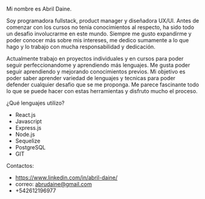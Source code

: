 Mi nombre es Abril Daine.

Soy programadora fullstack, product manager y diseñadora UX/UI.
Antes de comenzar con los cursos no tenía conocimientos al respecto, ha sido todo un desafio involucrarme en este mundo.
Siempre me gusto expandirme y poder conocer más sobre mis intereses, me dedico sumamente a lo que hago y lo trabajo con mucha responsabilidad y dedicación.

Actualmente trabajo en proyectos individuales y en cursos para poder seguir perfeccionandome y aprendiendo más lenguajes. Me gusta poder seguir aprendiendo y mejorando conocimientos previos.
Mi objetivo es poder saber aprender variedad de lenguajes y tecnicas para poder defender cualquier desafio que se me proponga. Me parece fascinante todo lo que se puede hacer con estas herramientas y disfruto mucho el proceso.

¿Qué lenguajes utilizo?
- React.js
- Javascript
- Express.js
- Node.js
- Sequelize
- PostgreSQL
- GIT

Contactos:
- https://www.linkedin.com/in/abril-daine/
- correo: abrudaine@gmail.com
- +542612196977


<!--
**Abrildaine/AbrilDaine** is a ✨ _special_ ✨ repository because its `README.md` (this file) appears on your GitHub profile.

Here are some ideas to get you started:

- 🔭 I’m currently working on ...
- 🌱 I’m currently learning ...
- 👯 I’m looking to collaborate on ...
- 🤔 I’m looking for help with ...
- 💬 Ask me about ...
- 📫 How to reach me: ...
- 😄 Pronouns: ...
- ⚡ Fun fact: ...
-->
